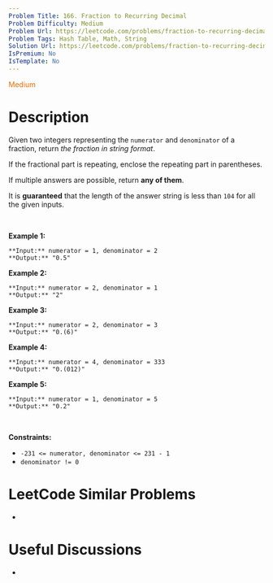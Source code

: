 ```yaml
---
Problem Title: 166. Fraction to Recurring Decimal
Problem Difficulty: Medium
Problem Url: https://leetcode.com/problems/fraction-to-recurring-decimal/
Problem Tags: Hash Table, Math, String
Solution Url: https://leetcode.com/problems/fraction-to-recurring-decimal/solution/
IsPremium: No
IsTemplate: No
---
```


<span style="color: rgb(239, 108, 0);">Medium</span>

# Description

Given two integers representing the `numerator` and `denominator` of a fraction, return *the fraction in string format*.


If the fractional part is repeating, enclose the repeating part in parentheses.


If multiple answers are possible, return **any of them**.


It is **guaranteed** that the length of the answer string is less than `104` for all the given inputs.


 


**Example 1:**



```
**Input:** numerator = 1, denominator = 2
**Output:** "0.5"

```
**Example 2:**



```
**Input:** numerator = 2, denominator = 1
**Output:** "2"

```
**Example 3:**



```
**Input:** numerator = 2, denominator = 3
**Output:** "0.(6)"

```
**Example 4:**



```
**Input:** numerator = 4, denominator = 333
**Output:** "0.(012)"

```
**Example 5:**



```
**Input:** numerator = 1, denominator = 5
**Output:** "0.2"

```

 


**Constraints:**


* `-231 <= numerator, denominator <= 231 - 1`
* `denominator != 0`




# LeetCode Similar Problems

- []()

# Useful Discussions

- []()
